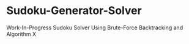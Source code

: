 # Sudoku-Generator-Solver
Work-In-Progress Sudoku Solver Using Brute-Force Backtracking and Algorithm X
